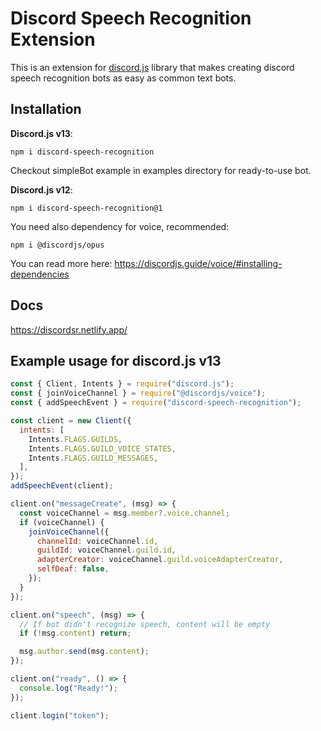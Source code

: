 # Discord Speech Recognition Extension

This is an extension for [discord.js](https://discord.js.org) library that makes creating discord speech recognition bots as easy as common text bots.

## Installation

**Discord.js v13**:

```
npm i discord-speech-recognition
```

Checkout simpleBot example in examples directory for ready-to-use bot.

**Discord.js v12**:

```
npm i discord-speech-recognition@1
```

You need also dependency for voice, recommended:

```
npm i @discordjs/opus
```

You can read more here: <https://discordjs.guide/voice/#installing-dependencies>

## Docs

<https://discordsr.netlify.app/>

## Example usage for discord.js v13

```javascript
const { Client, Intents } = require("discord.js");
const { joinVoiceChannel } = require("@discordjs/voice");
const { addSpeechEvent } = require("discord-speech-recognition");

const client = new Client({
  intents: [
    Intents.FLAGS.GUILDS,
    Intents.FLAGS.GUILD_VOICE_STATES,
    Intents.FLAGS.GUILD_MESSAGES,
  ],
});
addSpeechEvent(client);

client.on("messageCreate", (msg) => {
  const voiceChannel = msg.member?.voice.channel;
  if (voiceChannel) {
    joinVoiceChannel({
      channelId: voiceChannel.id,
      guildId: voiceChannel.guild.id,
      adapterCreator: voiceChannel.guild.voiceAdapterCreator,
      selfDeaf: false,
    });
  }
});

client.on("speech", (msg) => {
  // If bot didn't recognize speech, content will be empty
  if (!msg.content) return;

  msg.author.send(msg.content);
});

client.on("ready", () => {
  console.log("Ready!");
});

client.login("token");
```
